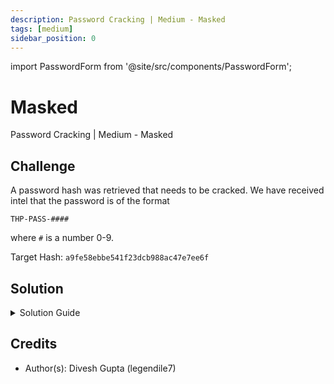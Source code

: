 ```yaml
---
description: Password Cracking | Medium - Masked
tags: [medium]
sidebar_position: 0
---
```


import PasswordForm from '@site/src/components/PasswordForm';

# Masked
Password Cracking | Medium - Masked
## Challenge
A password hash was retrieved that needs to be cracked. We have received intel that the password is of the format 

`THP-PASS-####`

where `#` is a number 0-9.

Target Hash: `a9fe58ebbe541f23dcb988ac47e7ee6f`

<PasswordForm hash="0b0583b4d6ee8fe50f52b780d92d4e774c371c8d42ef73beb2dbb284f6891388acf60ea4b201ad8f8704ae3e64e07bc33e0161f922d4e475bf73f61d5522141f" algorithm="sha512" />

## Solution
<details>
  <summary>Solution Guide</summary>
  
  This challenge assumes you have solved the Easy challenge [**RockYou**](https://thehackpack.org/practice/PasswordCracking/Easy/rockyou) and have a basic understanding of Hashcat. Please do that challenge and look over the solution guide before moving to this one. In RockYou, we used Hashcat to do a wordlist attack (aka Rainbow Tables Attack). However, we do not have a dictionary this time. We only have the password format of `THP-PASS-####` where the 4 numbers are unknown. Therefore, we will have to do a different attack to bruteforce every single number combination possible.

  Our first step is to identify the hash type. This can be done with an online tool such as https://hashes.com/en/tools/hash_identifier. After submitting the hash here, we can see that it is identified as an **MD5** hash.

  Our next step is to crack the hash. We will be using **Hashcat** again for this. For the purpose of this tutorial, we will be using Kali Linux.

  Hashcat supports many hash modes, denoted by a numerical ID. We know our hash is MD5 so we just need to find the hash mode ID for it. We can find that [**here**](https://hashcat.net/wiki/doku.php?id=example_hashes). Upon searching for MD5 here (it's the first one), we can see the hash mode is `0`. 

  Our next step is to choose an attack type. I encourage you to take a look at hashcat's attack modes [**here**](https://hashcat.net/wiki/doku.php?id=hashcat) (near the bottom of the page) and figure out which one to use. 
  
  <details>
    <summary>Reveal Attack Type</summary>

    We will need to bruteforce every single number combination for this attack. Therefore, the best attack method for this would be [Mask Attack](https://hashcat.net/wiki/doku.php?id=mask_attack). This will let us put a `mask` of `?d` in place of each number we don't know to tell hashcat to hash every single combination from `THP-PASS-0000` to `THP-PASS-9999` and compare to the target hash.
    
    The ID for this is attack type is `3`.
  </details>

  Now we can craft our command to crack the password. The format of a hashcat attack is:
  ```bash
  hashcat -a <attack-mode> -m <hash-mode> [hash] [other_options_like_mask]
  ```
  I encourage you to craft the command yourself by referencing the wiki for our attack type.

  <details>
    <summary>Reveal Command</summary>
    
      ```bash
      hashcat -a 3 -m 0 a9fe58ebbe541f23dcb988ac47e7ee6f THP-PASS-?d?d?d?d
      ```
  </details>

  After executing this command, hashcat will start cracking the hash by hashing every single password from `THP-PASS-0000` to `THP-PASS-9999` and compare with the target hash. This may take a few minutes depending on your computer but after a short while, we should see our hash cracked!

</details>

## Credits
- Author(s): Divesh Gupta (legendile7)